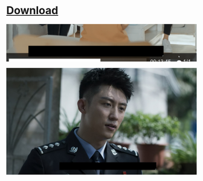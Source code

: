 # [Download](https://github.com/xCaoCao/SubtitleHider/raw/master/SubtitleHider.exe)
![Image](ILWNFOuqQX.gif)

![Image](mpv_dAGd2j6uAr.jpg)
